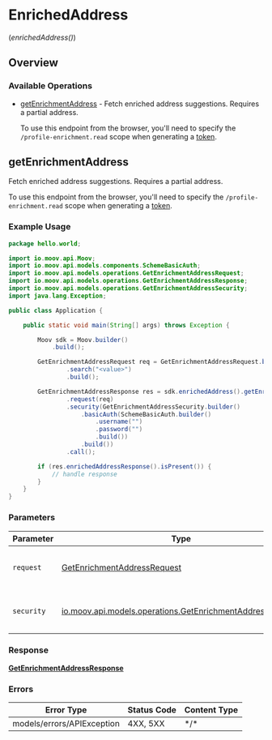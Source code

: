 # EnrichedAddress
(*enrichedAddress()*)

## Overview

### Available Operations

* [getEnrichmentAddress](#getenrichmentaddress) -   Fetch enriched address suggestions. Requires a partial address. 
  
  To use this endpoint from the browser, you'll need to specify the `/profile-enrichment.read` scope when generating a [token](https://docs.moov.io/api/authentication/access-tokens/).

## getEnrichmentAddress

  Fetch enriched address suggestions. Requires a partial address. 
  
  To use this endpoint from the browser, you'll need to specify the `/profile-enrichment.read` scope when generating a [token](https://docs.moov.io/api/authentication/access-tokens/).

### Example Usage

```java
package hello.world;

import io.moov.api.Moov;
import io.moov.api.models.components.SchemeBasicAuth;
import io.moov.api.models.operations.GetEnrichmentAddressRequest;
import io.moov.api.models.operations.GetEnrichmentAddressResponse;
import io.moov.api.models.operations.GetEnrichmentAddressSecurity;
import java.lang.Exception;

public class Application {

    public static void main(String[] args) throws Exception {

        Moov sdk = Moov.builder()
            .build();

        GetEnrichmentAddressRequest req = GetEnrichmentAddressRequest.builder()
                .search("<value>")
                .build();

        GetEnrichmentAddressResponse res = sdk.enrichedAddress().getEnrichmentAddress()
                .request(req)
                .security(GetEnrichmentAddressSecurity.builder()
                    .basicAuth(SchemeBasicAuth.builder()
                        .username("")
                        .password("")
                        .build())
                    .build())
                .call();

        if (res.enrichedAddressResponse().isPresent()) {
            // handle response
        }
    }
}
```

### Parameters

| Parameter                                                                                                             | Type                                                                                                                  | Required                                                                                                              | Description                                                                                                           |
| --------------------------------------------------------------------------------------------------------------------- | --------------------------------------------------------------------------------------------------------------------- | --------------------------------------------------------------------------------------------------------------------- | --------------------------------------------------------------------------------------------------------------------- |
| `request`                                                                                                             | [GetEnrichmentAddressRequest](../../models/operations/GetEnrichmentAddressRequest.md)                                 | :heavy_check_mark:                                                                                                    | The request object to use for the request.                                                                            |
| `security`                                                                                                            | [io.moov.api.models.operations.GetEnrichmentAddressSecurity](../../models/operations/GetEnrichmentAddressSecurity.md) | :heavy_check_mark:                                                                                                    | The security requirements to use for the request.                                                                     |

### Response

**[GetEnrichmentAddressResponse](../../models/operations/GetEnrichmentAddressResponse.md)**

### Errors

| Error Type                 | Status Code                | Content Type               |
| -------------------------- | -------------------------- | -------------------------- |
| models/errors/APIException | 4XX, 5XX                   | \*/\*                      |